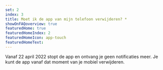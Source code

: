 ```yaml
---
set: 2
index: 3
title: Moet ik de app van mijn telefoon verwijderen? *
showOnFAQoverview: true
featuredHome: true
featuredHomeIndex: 2
featuredHomeIcon: app-touch
featuredHomeText: 
---
```

Vanaf 22 april 2022 stopt de app en ontvang je geen notificaties meer. Je kunt de app vanaf dat moment van je mobiel verwijderen.
